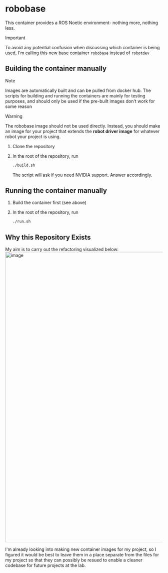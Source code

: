 # robobase

This container provides a ROS Noetic environment- nothing more, nothing less.

> [!IMPORTANT]
> To avoid any potential confusion when discussing which container is being used, I'm calling this new base container `robobase` instead of `robotdev`

## Building the container manually

> [!NOTE]
> Images are automatically built and can be pulled from docker hub. The scripts for building and running the containers are mainly for testing purposes, and should only be used if the pre-built images don't work for some reason

> [!WARNING]
> The robobase image should not be used directly. Instead, you should make an image for your project that extends the **robot driver image** for whatever robot your project is using.

1. Clone the repository

2. In the root of the repository, run

    ```bash
    ./build.sh
    ```

    The script will ask if you need NVIDIA support. Answer accordingly.

## Running the container manually

1. Build the container first (see above)
2. In the root of the repository, run

    ```bash
    ./run.sh
    ```

## Why this Repository Exists

My aim is to carry out the refactoring visualized below:
<img width="925" alt="image" src="https://github.com/RPM-lab-UMN/ryan-docker/assets/48164514/42d55f89-0733-4c50-8784-db35fa472de3">

I'm already looking into making new container images for my project, so I figured it would be best to leave them in a place separate from the files for my project so that they can possibly be resued to enable a cleaner codebase for future projects at the lab.
